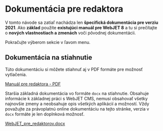 # Dokumentácia pre redaktora

V tomto návode sa zatiaľ nachádza len **špecifická dokumentácia pre verziu 2021**. Ako **základ** použite **existujúci manuál pre WebJET 8** a tu si prečítajte o **nových vlastnostiach a zmenách** voči pôvodnej dokumentácii.

Pokračujte výberom sekcie v ľavom menu.

## Dokumentácia na stiahnutie

Túto dokumentáciu si môžete stiahnuť aj v PDF formáte pre možnosť vytlačenia.

[Manuál pre redaktora - PDF](../_media/manuals/webjetcms-redactor.pdf)

Staršia základná dokumentácia vo formáte `docx` na stiahnutie. Obsahuje informácie k základnej práci s WebJET CMS, nemusí obsahovať všetky najnovšie zmeny a neobsahuje opis všetkých aplikácií a možností. Vždy považujte za právoplatnú online dokumentáciu na tejto stránke, verzia v `docx` formáte je len doplnková možnosť.

[WebJET_pre_redaktorov.docx](../_media/manuals/WebJET_pre_redaktorov.docx)

